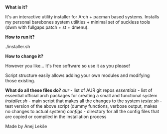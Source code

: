 **What is it?**

It's an interactive utility installer for Arch + pacman based systems. Installs my personal barebones system utilities + minimal set of suckless tools (dwm with fullgaps patch + st + dmenu).

**How to run it?**

./installer.sh

**How to change it?**

However you like... It's free software so use it as you please!

Script structure easily allows adding your own modules and modifying those existing.

**What do all these files do?**
*aur* - list of AUR git repos
*essentials* - list of essential official arch packages for creating a small and functional system
*installer.sh* - main script that makes all the changes to the system
*tester.sh* - test version of the above script (dummy functions, verbose output, makes no changes to actual system)
*configs* - directory for all the config files that are copied or compiled in the installation process 


Made by Anej Lekše
